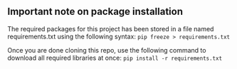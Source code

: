 ## Important note on package installation
The required packages for this project has been stored in a file named requirements.txt using the following syntax:
``` pip freeze > requirements.txt ```

Once you are done cloning this repo, use the following command to download all required libraries at once:
``` pip install -r requirements.txt ```